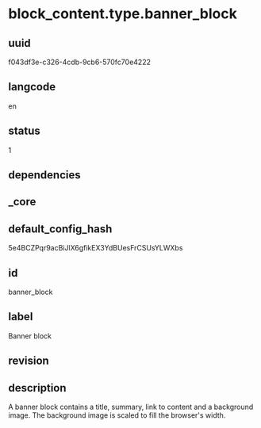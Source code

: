 # block_content.type.banner_block

## uuid
f043df3e-c326-4cdb-9cb6-570fc70e4222

## langcode
en

## status
1

## dependencies


## _core

## default_config_hash
5e4BCZPqr9acBiJlX6gfikEX3YdBUesFrCSUsYLWXbs

## id
banner_block

## label
Banner block

## revision


## description
A banner block contains a title, summary, link to content and a background image. The background image is scaled to fill the browser's width.
